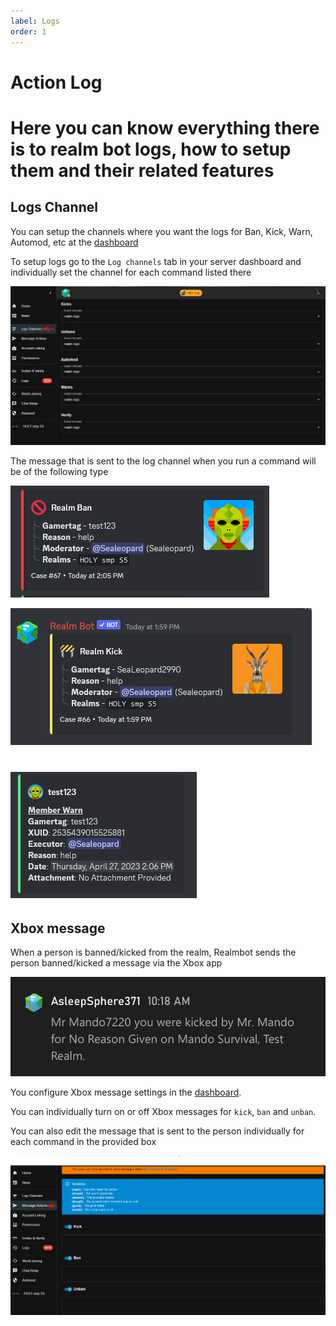 ```yaml
---
label: Logs
order: 1
---
```


# Action Log
Here you can know everything there is to realm bot logs, how to setup them and their related features 
===

## Logs Channel 
  You can setup the channels where you want the logs for Ban, Kick, Warn, Automod, etc at the [dashboard](https://realmbot.dev) 
  
  To setup logs go to the `Log channels` tab in your server dashboard and individually set the channel for each command listed there
  
  ![](/images/Log_channel.png)
  
  The message that is sent to the log channel when you run a command will be of the following type 

  ![Example of ban log message](/images/ban_log.png)
  
  ![Example of kick log message](/images/kick_log.png)
  
  ![Example of warn log message](/images/warn_log.png)
  ===
  
  
## Xbox message
   When a person is banned/kicked from the realm, Realmbot sends the person banned/kicked a message via the Xbox app 
   
   ![Example of the Xbox message the bot sends](/images/kick.png)
   
   You configure Xbox message settings in the [dashboard](https://realmbot.dev).
   
   You can individually turn on or off Xbox messages for `kick`, `ban` and `unban`.
   
   You can also edit the message that is sent to the person individually for each command in the provided box 

   ![](/images/xbox_msg.png)
